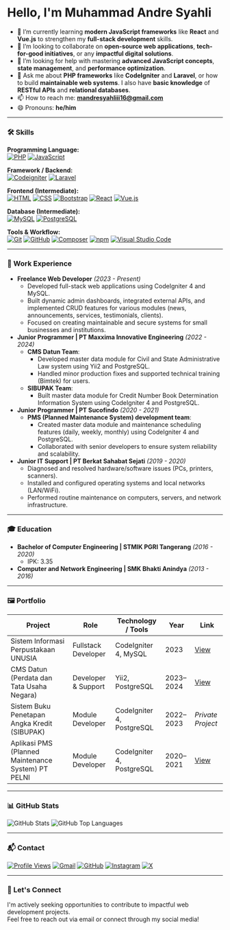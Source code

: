 <!--
## Hi there 👋

**yaelahmas/yaelahmas** is a ✨ _special_ ✨ repository because its `README.md` (this file) appears on your GitHub profile.

Here are some ideas to get you started:

- 🔭 I’m currently working on ...
- 🌱 I’m currently learning ...
- 👯 I’m looking to collaborate on ...
- 🤔 I’m looking for help with ...
- 💬 Ask me about ...
- 📫 How to reach me: ...
- 😄 Pronouns: ...
- ⚡ Fun fact: ...
-->

# Hello, I'm Muhammad Andre Syahli

- 🌱 I’m currently learning **modern JavaScript frameworks** like **React** and **Vue.js** to strengthen my **full-stack development** skills.
- 👯 I’m looking to collaborate on **open-source web applications**, **tech-for-good initiatives**, or any **impactful digital solutions**.
- 🤔 I’m looking for help with mastering **advanced JavaScript concepts**, **state management**, and **performance optimization**.
- 💬 Ask me about **PHP frameworks** like **CodeIgniter** and **Laravel**, or how to build **maintainable web systems**. I also have **basic knowledge** of **RESTful APIs** and **relational databases**.
- 📫 How to reach me: [**mandresyahliii16@gmail.com**](mailto:mandresyahliii16@gmail.com)
- 😄 Pronouns: **he/him**

---

### 🛠️ Skills

**Programming Language:**  
[![PHP](https://img.shields.io/badge/php-%23777BB4.svg?&logo=php&logoColor=white)](https://php.net) [![JavaScript](https://img.shields.io/badge/JavaScript-F7DF1E?logo=javascript&logoColor=000)](https://developer.mozilla.org/en-US/docs/Web/JavaScript)

**Framework / Backend:**  
[![Codeigniter](https://img.shields.io/badge/Codeigniter-%23FF2D20.svg?logo=codeigniter&logoColor=white)](https://codeigniter.com/) [![Laravel](https://img.shields.io/badge/Laravel-%23FF2D20.svg?logo=laravel&logoColor=white)](https://laravel.com/)

**Frontend (Intermediate):**  
[![HTML](https://img.shields.io/badge/HTML-%23E34F26.svg?logo=html5&logoColor=white)](https://developer.mozilla.org/en-US/docs/Web/HTML) [![CSS](https://img.shields.io/badge/CSS-639?logo=css&logoColor=fff)](https://developer.mozilla.org/en-US/docs/Web/CSS) [![Bootstrap](https://img.shields.io/badge/Bootstrap-7952B3?logo=bootstrap&logoColor=fff)](https://getbootstrap.com/) [![React](https://img.shields.io/badge/React-%2320232a.svg?logo=react&logoColor=%2361DAFB)](https://react.dev/) [![Vue.js](https://img.shields.io/badge/Vue.js-4FC08D?logo=vuedotjs&logoColor=fff)](https://vuejs.org/)

**Database (Intermediate):**  
[![MySQL](https://img.shields.io/badge/MySQL-005C84?logo=mysql&logoColor=white)](https://www.mysql.com/) [![PostgreSQL](https://img.shields.io/badge/PostgreSQL-316192?logo=postgresql&logoColor=white)](https://www.postgresql.org/)

**Tools & Workflow:**  
[![Git](https://img.shields.io/badge/Git-F05032?logo=git&logoColor=fff)](https://git-scm.com/) [![GitHub](https://img.shields.io/badge/GitHub-%23121011.svg?logo=github&logoColor=white)](https://github.com/) [![Composer](https://img.shields.io/badge/Composer-885630?logo=composer&logoColor=fff)](https://getcomposer.org/) [![npm](https://img.shields.io/badge/npm-CB3837?logo=npm&logoColor=fff)](https://www.npmjs.com/) [![Visual Studio Code](https://custom-icon-badges.demolab.com/badge/Visual%20Studio%20Code-0078d7.svg?logo=vsc&logoColor=white)](https://code.visualstudio.com/)

---

### 💼 Work Experience

- **Freelance Web Developer** _(2023 - Present)_
  - Developed full-stack web applications using CodeIgniter 4 and MySQL.
  - Built dynamic admin dashboards, integrated external APIs, and implemented CRUD features for various modules (news, announcements, services, testimonials, clients).
  - Focused on creating maintainable and secure systems for small businesses and institutions.
- **Junior Programmer | PT Maxxima Innovative Engineering** _(2022 - 2024)_
  - **CMS Datun Team**:
    - Developed master data module for Civil and State Administrative Law system using Yii2 and PostgreSQL.
    - Handled minor production fixes and supported technical training (Bimtek) for users.
  - **SIBUPAK Team**:
    - Built master data module for Credit Number Book Determination Information System using CodeIgniter 4 and PostgreSQL.
- **Junior Programmer | PT Sucofindo** _(2020 - 2021)_
  - **PMS (Planned Maintenance System) development team**:
    - Created master data module and maintenance scheduling features (daily, weekly, monthly) using CodeIgniter 4 and PostgreSQL.
    - Collaborated with senior developers to ensure system reliability and scalability.
- **Junior IT Support | PT Berkat Sahabat Sejati** _(2019 - 2020)_
  - Diagnosed and resolved hardware/software issues (PCs, printers, scanners).
  - Installed and configured operating systems and local networks (LAN/WiFi).
  - Performed routine maintenance on computers, servers, and network infrastructure.

---

### 🎓 Education

- **Bachelor of Computer Engineering | STMIK PGRI Tangerang** _(2016 - 2020)_
  - IPK: 3.35
- **Computer and Network Engineering | SMK Bhakti Anindya** _(2013 - 2016)_

---

### 🖼️ Portfolio

| Project                                            | Role                | Technology / Tools        | Year      | Link                                        |
| -------------------------------------------------- | ------------------- | ------------------------- | --------- | ------------------------------------------- |
| Sistem Informasi Perpustakaan UNUSIA               | Fullstack Developer | CodeIgniter 4, MySQL      | 2023      | [ View](https://perpustakaan.unusia.ac.id/) |
| CMS Datun (Perdata dan Tata Usaha Negara)          | Developer & Support | Yii2, PostgreSQL          | 2023–2024 | [ View](https://cms-datun.kejaksaan.go.id/) |
| Sistem Buku Penetapan Angka Kredit (SIBUPAK)       | Module Developer    | CodeIgniter 4, PostgreSQL | 2022–2023 | _Private Project_                           |
| Aplikasi PMS (Planned Maintenance System) PT PELNI | Module Developer    | CodeIgniter 4, PostgreSQL | 2020–2021 | [ View](https://pms.pelni.co.id/)           |

---

### 📊 GitHub Stats

![GitHub Stats](https://github-readme-stats.vercel.app/api?username=yaelahmas&theme=onedark&show_icons=true&hide_border=false&count_private=false) ![GitHub Top Languages](https://github-readme-stats.vercel.app/api/top-langs/?username=yaelahmas&theme=onedark&show_icons=true&hide_border=false&layout=compact)

---

### 📬 Contact

[![Profile Views](https://komarev.com/ghpvc/?username=yaelahmas&color=blue&abbreviated=true)](#) [![Gmail](https://img.shields.io/badge/Gmail-D14836?logo=gmail&logoColor=white)](mailto:mandresyahliii16@gmail.com) [![GitHub](https://img.shields.io/badge/GitHub-%23121011.svg?logo=github&logoColor=white)](https://github.com/yaelahmas) [![Instagram](https://img.shields.io/badge/Instagram-%23E4405F.svg?logo=Instagram&logoColor=white)](https://instagram.com/yaelahmas_) [![X](https://img.shields.io/badge/X-%23000000.svg?logo=X&logoColor=white)](https://twitter.com/yaelahmas_)

---

### 🤝 Let's Connect

I'm actively seeking opportunities to contribute to impactful web development projects.  
Feel free to reach out via email or connect through my social media!
